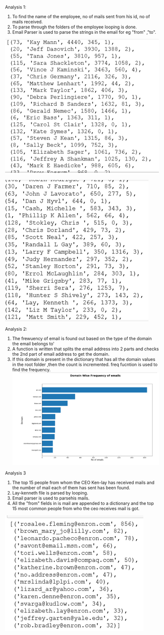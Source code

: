 Analysis 1:
1. To find the name of the employee, no of mails sent from his id, no of mails received.
2. To parse through the folders of the employee looping is done.
3. Email Parser is used to parse the strings in the email for eg "from" ,"to".

<img 
src="https://github.com/SmruthiSuresh/Smruthi-Suresh/blob/master/sn1.PNG" alt='sadad'/>

<img src="https://github.com/SmruthiSuresh/Smruthi-Suresh/blob/master/sn2.PNG" alt='sadad'/>


Analysis 2:
1. The frewuency of email is found out based on the type of the domain the email belongs to'
2. A function is written that splits the email address into 2 parts and checks the 2nd part of email address to get the domain.
3. If this domain is present in the dictionary that has all the domain values in the root folder ,then the count is incremented.
   freq fucntion is used to find the frequency.
   <img src="https://github.com/SmruthiSuresh/Smruthi-Suresh/blob/master/sn3.PNG" alt='salad'/>

Analysis 3
1. The top 15 people from whom the CEO Ken-lay has received mails and the number of mail each of them has sent has been found.
2. Lay-kenneth file is parsed by looping.
3. Email parser is used to parsehis mails.
4. All the "from" fields in is mail are appended to a dictionary and the top 15 most common people from who the ceo receives mail is got.
<img src="https://github.com/SmruthiSuresh/Smruthi-Suresh/blob/master/sn4.PNG" alt='salad'/>

